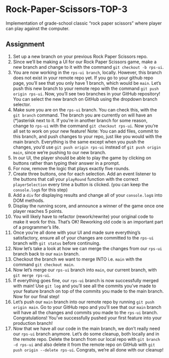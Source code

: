# Rock-Paper-Scissors-TOP-3

Implementation of grade-school classic “rock paper scissors” where player can play against the computer.

## Assignment

1. Set up a new branch on your previous Rock Paper Scissors repo.
  1. Since we’ll be making a UI for our Rock Paper Scissors game, make a new branch and change to it with the command `git checkout -b rps-ui`.
  2. You are now working in the `rps-ui branch`, locally. However, this branch does not exist in your remote repo yet. If you go to your github repo page, you’ll see that you only have 1 branch, which would be `main`. Let’s push this new branch to your remote repo with the command `git push origin rps-ui`. Now, you’ll see two branches in your GitHub repository! You can select the new branch on GitHub using the dropdown branch selector.
  3. Make sure you are on the `rps-ui` branch. You can check this, with the `git branch` command. The branch you are currently on will have an (*)asterisk next to it. If you’re in another branch for some reason, change to `rps-ui` with the command `git checkout rps-ui`. Now you’re all set to work on your new feature! Note: You can add files, commit to this branch, and push changes to your repo, just like you would with the main branch. Everything is the same except when you push the changes, you’d use `git push origin rps-ui` instead of `git push origin main`, since we’re pushing to our new branch.
2. In our UI, the player should be able to play the game by clicking on buttons rather than typing their answer in a prompt.
  1. For now, remove the logic that plays exactly five rounds.
  2. Create three buttons, one for each selection. Add an event listener to the buttons that call your `playRound` function with the correct `playerSelection` every time a button is clicked. (you can keep the `console.log`s for this step)
  3. Add a `div` for displaying results and change all of your `console.log`s into DOM methods.
  4. Display the running score, and announce a winner of the game once one player reaches 5 points.
  5. You will likely have to refactor (rework/rewrite) your original code to make it work for this. That’s OK! Reworking old code is an important part of a programmer’s life.
3. Once you’re all done with your UI and made sure everything’s satisfactory, ensure all of your changes are committed to the `rps-ui` branch with `git status` before continuing.
4. Now let’s take a look at how we can merge the changes from our `rps-ui` branch back to our `main` branch.
  1. Checkout the branch we want to merge INTO i.e. `main` with the command `git checkout main`.
  2. Now let’s merge our `rps-ui` branch into `main`, our current branch, with `git merge rps-ui`.
  3. If everything goes fine, our `rps-ui` branch is now successfully merged with main! Use `git log` and you’ll see all the commits you’ve made to your feature branch on top of the commits you made to the main branch. Now for our final step!
  4. Let’s push our `main` branch into our remote repo by running `git push origin main`. Go to your GitHub repo and you’ll see that our `main` branch will have all the changes and commits you made to the `rps-ui` branch. Congratulations! You’ve successfully pushed your first feature into your production branch!
  5. Now that we have all our code in the main branch, we don’t really need our `rps-ui` branch anymore. Let’s do some cleanup, both locally and in the remote repo. Delete the branch from our local repo with `git branch -d rps-ui` and also delete it from the remote repo on GitHub with `git push origin --delete rps-ui`. Congrats, we’re all done with our cleanup!